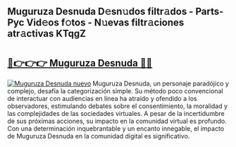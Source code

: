 ## Muguruza Desnuda D𝚎sn𝚞dos filtr𝚊dos - Parts-Pyc Vid𝚎os f𝚘tos - N𝚞evas filtr𝚊ciones atr𝚊ctivas KTqgZ

# <h2><a href="http://mbckny.tromn.icu/?c=Muguruza+Desnuda">🔗👉👉👉 Muguruza Desnuda 🔗🔗</a></h2>

[![Muguruza Desnuda nuevo](https://i.imgur.com/pEAQMta.gif)](http://mbckny.tromn.icu/?c=Muguruza+Desnuda)
Muguruza Desnuda, un personaje paradójico y complejo, desafía la categorización simple. Su método poco convencional de interactuar con audiencias en línea ha atraído y ofendido a los observadores, estimulando debates sobre el consentimiento, la moralidad y las complejidades de las sociedades virtuales. A pesar de la incertidumbre de sus próximas acciones, su impacto en la comunidad virtual es profundo. Con una determinación inquebrantable y un encanto innegable, el impacto de Muguruza Desnuda en la comunidad digital es significativo.
